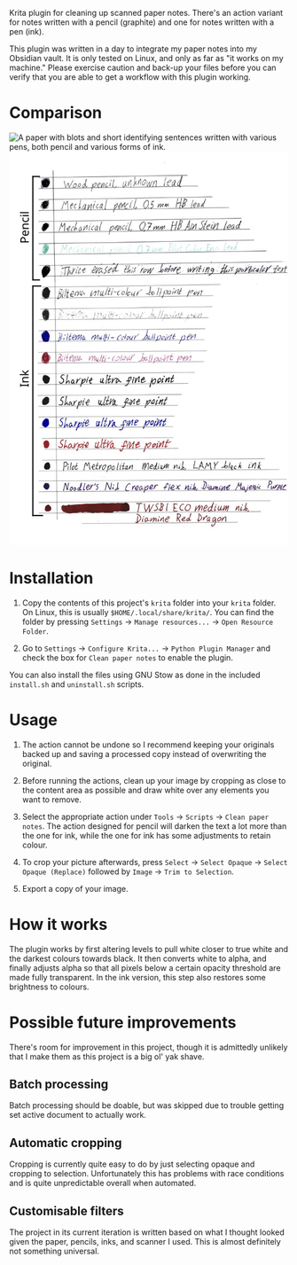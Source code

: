 Krita plugin for cleaning up scanned paper notes. There's an action variant for
notes written with a pencil (graphite) and one for notes written with a pen
(ink).

This plugin was written in a day to integrate my paper notes into my Obsidian
vault. It is only tested on Linux, and only as far as "it works on my machine."
Please exercise caution and back-up your files before you can verify that you
are able to get a workflow with this plugin working.

# Comparison

![A paper with blots and short identifying sentences written with various pens,
both pencil and various forms of ink.](./test-source.jpeg)
![The same paper, processed with this plugin.](./test-processed.jpeg)

# Installation

1. Copy the contents of this project's `krita` folder into your `krita` folder.
   On Linux, this is usually `$HOME/.local/share/krita/`. You can find the
folder by pressing `Settings` -> `Manage resources...` -> `Open Resource
Folder`.

2. Go to `Settings` -> `Configure Krita...` -> `Python Plugin Manager` and
   check the box for `Clean paper notes` to enable the plugin.

You can also install the files using GNU Stow as done in the included
`install.sh` and `uninstall.sh` scripts.

# Usage

1. The action cannot be undone so I recommend keeping your originals backed up
   and saving a processed copy instead of overwriting the original.


2. Before running the actions, clean up your image by cropping as close to the
   content area as possible and draw white over any elements you want to
remove.

3. Select the appropriate action under `Tools` -> `Scripts` -> `Clean paper
   notes`. The action designed for pencil will darken the text a lot more than
the one for ink, while the one for ink has some adjustments to retain colour.

4. To crop your picture afterwards, press `Select` -> `Select Opaque` ->
   `Select Opaque (Replace)` followed by `Image` -> `Trim to Selection`.

5. Export a copy of your image.

# How it works

The plugin works by first altering levels to pull white closer to true white
and the darkest colours towards black. It then converts white to alpha, and
finally adjusts alpha so that all pixels below a certain opacity threshold are
made fully transparent. In the ink version, this step also restores some
brightness to colours.

# Possible future improvements

There's room for improvement in this project, though it is admittedly unlikely
that I make them as this project is a big ol' yak shave.

## Batch processing

Batch processing should be doable, but was skipped due to trouble getting set
active document to actually work.

## Automatic cropping

Cropping is currently quite easy to do by just selecting opaque and cropping to
selection. Unfortunately this has problems with race conditions and is quite
unpredictable overall when automated.

## Customisable filters

The project in its current iteration is written based on what I thought looked
given the paper, pencils, inks, and scanner I used. This is almost definitely
not something universal.
